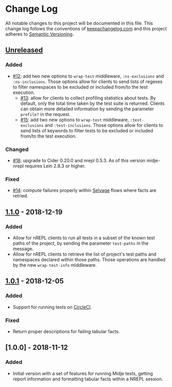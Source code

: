 # Change Log

All notable changes to this project will be documented in this file. This change
log follows the conventions of [keepachangelog.com](http://keepachangelog.com/)
and this project adheres to [Semantic
Versioning](https://semver.org/spec/v2.0.0.html).

## [Unreleased]

### Added
- [#12](https://github.com/nubank/midje-nrepl/pull/12): add two new options to
  `wrap-test` middleware, `:ns-exclusions` and `:ns-inclusions`. Those options
  allow for clients to send lists of regexes to filter namespaces to be excluded
  or included from/to the test execution.
  - [#13](https://github.com/nubank/midje-nrepl/pull/13): allow for clients to
    collect profiling statistics about tests. By default, only the total time
    taken by the test suite is returned. Clients can obtain more detailed
    information by sending the parameter `profile?` in the request.
  - [#15](https://github.com/nubank/midje-nrepl/pull/15): add two new options
    to `wrap-test` middleware, `:test-exclusions` and `:test-inclusions`. Those
    options allow for clients to send lists of keywords to filter tests to be
    excluded or included from/to the test execution.

### Changed
- [#18](https://github.com/nubank/midje-nrepl/pull/18): upgrade to Cider 0.20.0
  and nrepl 0.5.3. As of this version midje-nrepl requires Lein 2.8.3 or higher.

### Fixed
- [#14](https://github.com/nubank/midje-nrepl/pull/14): compute failures
  properly within [Selvage](https://github.com/nubank/selvage) flows where facts
  are retried.

## [1.1.0] - 2018-12-19

### Added
- Allow for nREPL clients to run all tests in a subset of the known test paths
  of the project, by sending the parameter `test-paths` in the message.
- Allow for nREPL clients to retrieve the list of project's test paths and
  namespaces declared within those paths. Those operations are handled by the
  new `wrap-test-info` middleware.

## [1.0.1] - 2018-12-05

### Added
- Support for running tests on [CircleCI](https://circleci.com/).

### Fixed
- Return proper descriptions for failing tabular facts.

## [1.0.0] - 2018-11-12

### Added

- Initial version with a set of features for running Midje tests, getting report
  information and formatting tabular facts within a NREPL session.

[Unreleased]: https://github.com/nubank/midje-nrepl/compare/1.1.0...HEAD
[1.1.0]: https://github.com/nubank/midje-nrepl/compare/1.0.1...1.1.0
[1.0.1]: https://github.com/nubank/midje-nrepl/compare/1.0.0...1.0.1
